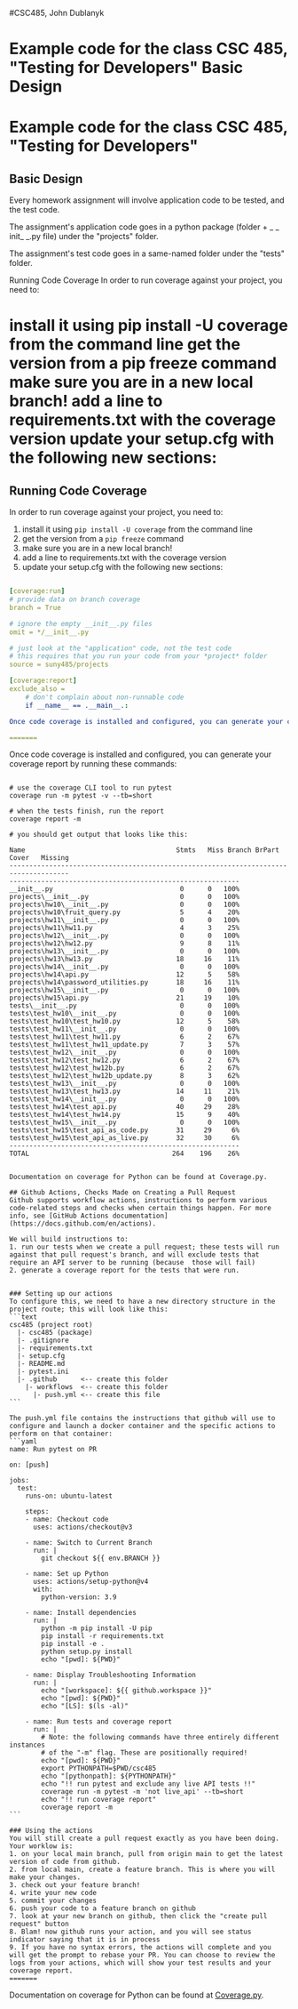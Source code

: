 #CSC485, John Dublanyk


Example code for the class CSC 485, "Testing for Developers"
Basic Design
=======
# Example code for the class CSC 485, "Testing for Developers"


## Basic Design

Every homework assignment will involve application code to be tested, and the test code.

The assignment's application code goes in a python package (folder + _ _ init_ _.py file) under the "projects" folder.

The assignment's test code goes in a same-named folder under the "tests" folder.

Running Code Coverage
In order to run coverage against your project, you need to:

install it using pip install -U coverage from the command line
get the version from a pip freeze command
make sure you are in a new local branch!
add a line to requirements.txt with the coverage version
update your setup.cfg with the following new sections:
=======

## Running Code Coverage
In order to run coverage against your project, you need to:
1. install it using ````pip install -U coverage```` from the command line
2. get the version from a ````pip freeze```` command
3. make sure you are in a new local branch!
4. add a line to requirements.txt with the coverage version
5. update your setup.cfg with the following new sections:
````yaml

[coverage:run]
# provide data on branch coverage
branch = True

# ignore the empty __init__.py files
omit = */__init__.py

# just look at the "application" code, not the test code
# this requires that you run your code from your *project* folder
source = suny485/projects

[coverage:report]
exclude_also =
    # don't complain about non-runnable code
    if __name__ == .__main__.:

Once code coverage is installed and configured, you can generate your coverage report by running these commands:

=======
````

Once code coverage is installed and configured, you can generate your coverage report by running these commands:
````commandline

# use the coverage CLI tool to run pytest
coverage run -m pytest -v --tb=short

# when the tests finish, run the report
coverage report -m

# you should get output that looks like this:

Name                                      Stmts   Miss Branch BrPart  Cover   Missing
-------------------------------------------------------------------------------------
----------------------------------------------------------
__init__.py                                0      0   100%
projects\__init__.py                       0      0   100%
projects\hw10\__init__.py                  0      0   100%
projects\hw10\fruit_query.py               5      4    20%
projects\hw11\__init__.py                  0      0   100%
projects\hw11\hw11.py                      4      3    25%
projects\hw12\__init__.py                  0      0   100%
projects\hw12\hw12.py                      9      8    11%
projects\hw13\__init__.py                  0      0   100%
projects\hw13\hw13.py                     18     16    11%
projects\hw14\__init__.py                  0      0   100%
projects\hw14\api.py                      12      5    58%
projects\hw14\password_utilities.py       18     16    11%
projects\hw15\__init__.py                  0      0   100%
projects\hw15\api.py                      21     19    10%
tests\__init__.py                          0      0   100%
tests\test_hw10\__init__.py                0      0   100%
tests\test_hw10\test_hw10.py              12      5    58%
tests\test_hw11\__init__.py                0      0   100%
tests\test_hw11\test_hw11.py               6      2    67%
tests\test_hw11\test_hw11_update.py        7      3    57%
tests\test_hw12\__init__.py                0      0   100%
tests\test_hw12\test_hw12.py               6      2    67%
tests\test_hw12\test_hw12b.py              6      2    67%
tests\test_hw12\test_hw12b_update.py       8      3    62%
tests\test_hw13\__init__.py                0      0   100%
tests\test_hw13\test_hw13.py              14     11    21%
tests\test_hw14\__init__.py                0      0   100%
tests\test_hw14\test_api.py               40     29    28%
tests\test_hw14\test_hw14.py              15      9    40%
tests\test_hw15\__init__.py                0      0   100%
tests\test_hw15\test_api_as_code.py       31     29     6%
tests\test_hw15\test_api_as_live.py       32     30     6%
----------------------------------------------------------
TOTAL                                    264    196    26%


Documentation on coverage for Python can be found at Coverage.py.

## Github Actions, Checks Made on Creating a Pull Request
Github supports workflow actions, instructions to perform various code-related steps and checks when certain things happen. For more info, see [GitHub Actions documentation](https://docs.github.com/en/actions).

We will build instructions to:
1. run our tests when we create a pull request; these tests will run against that pull request's branch, and will exclude tests that require an API server to be running (because  those will fail)
2. generate a coverage report for the tests that were run.


### Setting up our actions
To configure this, we need to have a new directory structure in the project route; this will look like this:
```text
csc485 (project root)
  |- csc485 (package)
  |- .gitignore
  |- requirements.txt
  |- setup.cfg
  |- README.md
  |- pytest.ini
  |- .github      <-- create this folder
    |- workflows  <-- create this folder
      |- push.yml <-- create this file
```

The push.yml file contains the instructions that github will use to configure and launch a docker container and the specific actions to perform on that container:
```yaml
name: Run pytest on PR

on: [push]

jobs:
  test:
    runs-on: ubuntu-latest

    steps:
    - name: Checkout code
      uses: actions/checkout@v3

    - name: Switch to Current Branch
      run: |
        git checkout ${{ env.BRANCH }}

    - name: Set up Python
      uses: actions/setup-python@v4
      with:
        python-version: 3.9

    - name: Install dependencies
      run: |
        python -m pip install -U pip
        pip install -r requirements.txt
        pip install -e .
        python setup.py install
        echo "[pwd]: ${PWD}"

    - name: Display Troubleshooting Information
      run: |
        echo "[workspace]: ${{ github.workspace }}"
        echo "[pwd]: ${PWD}"
        echo "[LS]: $(ls -al)"

    - name: Run tests and coverage report
      run: |
        # Note: the following commands have three entirely different instances
        # of the "-m" flag. These are positionally required!
        echo "[pwd]: ${PWD}"
        export PYTHONPATH=$PWD/csc485
        echo "[pythonpath]: ${PYTHONPATH}"
        echo "!! run pytest and exclude any live API tests !!"
        coverage run -m pytest -m 'not live_api' --tb=short
        echo "!! run coverage report"
        coverage report -m
```

### Using the actions
You will still create a pull request exactly as you have been doing. Your worklow is:
1. on your local main branch, pull from origin main to get the latest version of code from github.
2. from local main, create a feature branch. This is where you will make your changes.
3. check out your feature branch!
4. write your new code
5. commit your changes
6. push your code to a feature branch on github
7. look at your new branch on github, then click the "create pull request" button
8. Blam! now github runs your action, and you will see status indicator saying that it is in process
9. If you have no syntax errors, the actions will complete and you will get the prompt to rebase your PR. You can choose to review the logs from your actions, which will show your test results and your coverage report.
=======
````

Documentation on coverage for Python can be found at [Coverage.py](https://coverage.readthedocs.io/en/latest/cmd.html). 

